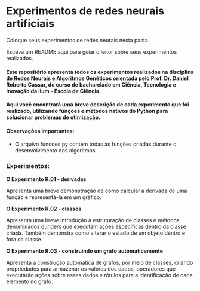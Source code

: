 # Experimentos de redes neurais artificiais

Coloque seus experimentos de redes neurais nesta pasta.

Esceva um README aqui para guiar o leitor sobre seus experimentos realizados.

#### Este repositório apresenta todos os experimentos realizados na disciplina de Redes Neurais e Algoritmos Genéticos orientada pelo Prof. Dr. Daniel Roberto Cassar, do curso de bacharelado em Ciência, Tecnologia e Inovação da Ilum - Escola de Ciência.

#### Aqui você encontrará uma breve descrição de cada experimento que foi realizado, utilizando funções e métodos nativos do Python para solucionar problemas de otimização.

#### Observações importantes:

- O arquivo funcoes.py contém todas as funções criadas durante o desenvolvimento dos algoritmos.

### Experimentos:


**O Experimento R.01 - derivadas**

Apresenta uma breve demonstração de como calcular a derivada de uma função e representá-la em um gráfico.

**O Experimento R.02 - classes**

Apresenta uma breve introdução a estruturação de classes e métodos denominados dunders que executam ações específicas dentro da classe criada. Também demonstra como alterar o estado de um objeto dentro e fora da classe.

**O Experimento R.03 - construindo um grafo automaticamente**

Apresenta a construção automática de grafos, por meio de classes, criando propriedades para armazenar os valores dos dados, operadores que executarão ações sobre esses dados e rótulos para a identificação de cada elemento no grafo.

